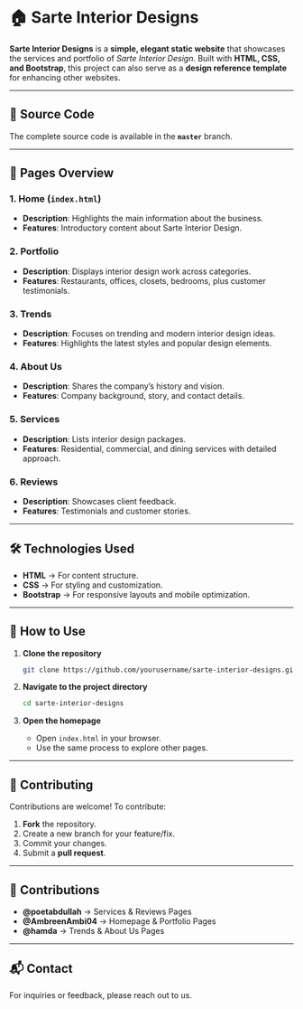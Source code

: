
# 🏠 Sarte Interior Designs

**Sarte Interior Designs** is a **simple, elegant static website** that showcases the services and portfolio of *Sarte Interior Design*. Built with **HTML, CSS, and Bootstrap**, this project can also serve as a **design reference template** for enhancing other websites.

---

## 📂 Source Code

The complete source code is available in the **`master`** branch.

---

## 📑 Pages Overview

### 1. **Home (`index.html`)**

* **Description**: Highlights the main information about the business.
* **Features**: Introductory content about Sarte Interior Design.

### 2. **Portfolio**

* **Description**: Displays interior design work across categories.
* **Features**: Restaurants, offices, closets, bedrooms, plus customer testimonials.

### 3. **Trends**

* **Description**: Focuses on trending and modern interior design ideas.
* **Features**: Highlights the latest styles and popular design elements.

### 4. **About Us**

* **Description**: Shares the company’s history and vision.
* **Features**: Company background, story, and contact details.

### 5. **Services**

* **Description**: Lists interior design packages.
* **Features**: Residential, commercial, and dining services with detailed approach.

### 6. **Reviews**

* **Description**: Showcases client feedback.
* **Features**: Testimonials and customer stories.

---

## 🛠️ Technologies Used

* **HTML** → For content structure.
* **CSS** → For styling and customization.
* **Bootstrap** → For responsive layouts and mobile optimization.

---

## 🚀 How to Use

1. **Clone the repository**

   ```bash
   git clone https://github.com/yourusername/sarte-interior-designs.git
   ```

2. **Navigate to the project directory**

   ```bash
   cd sarte-interior-designs
   ```

3. **Open the homepage**

   * Open `index.html` in your browser.
   * Use the same process to explore other pages.

---

## 🤝 Contributing

Contributions are welcome! To contribute:

1. **Fork** the repository.
2. Create a new branch for your feature/fix.
3. Commit your changes.
4. Submit a **pull request**.

---

## 👥 Contributions

* **@poetabdullah** → Services & Reviews Pages
* **@AmbreenAmbi04** → Homepage & Portfolio Pages
* **@hamda** → Trends & About Us Pages

---

## 📬 Contact

For inquiries or feedback, please reach out to us.

